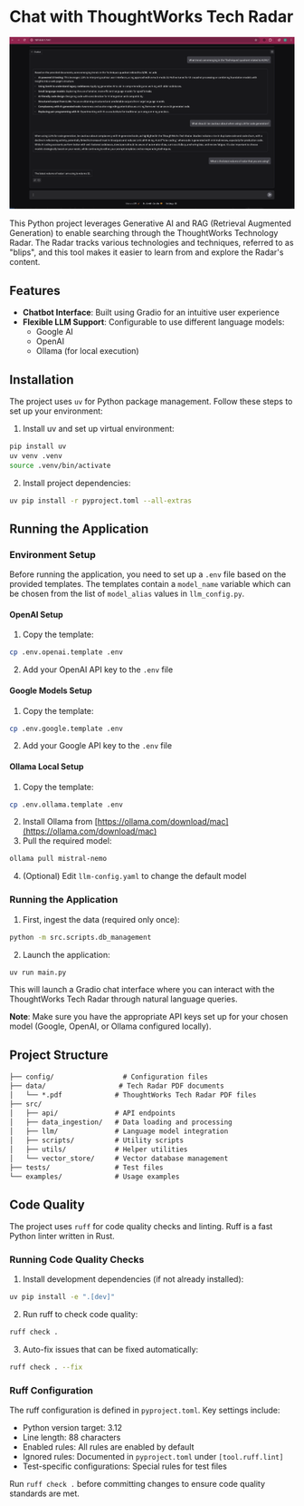 # Chat with ThoughtWorks Tech Radar

![Tech Radar Sample](tech_radar_sample.png)

This Python project leverages Generative AI and RAG (Retrieval Augmented Generation) to enable searching through the ThoughtWorks Technology Radar. The Radar tracks various technologies and techniques, referred to as "blips", and this tool makes it easier to learn from and explore the Radar's content.

## Features

- **Chatbot Interface**: Built using Gradio for an intuitive user experience
- **Flexible LLM Support**: Configurable to use different language models:
  - Google AI
  - OpenAI
  - Ollama (for local execution)

## Installation

The project uses `uv` for Python package management. Follow these steps to set up your environment:

1. Install uv and set up virtual environment:
```bash
pip install uv
uv venv .venv
source .venv/bin/activate
```

2. Install project dependencies:
```bash
uv pip install -r pyproject.toml --all-extras
```

## Running the Application

### Environment Setup

Before running the application, you need to set up a `.env` file based on the provided templates. The templates contain a `model_name` variable which can be chosen from the list of `model_alias` values in `llm_config.py`.

#### OpenAI Setup
1. Copy the template:
```bash
cp .env.openai.template .env
```
2. Add your OpenAI API key to the `.env` file

#### Google Models Setup
1. Copy the template:
```bash
cp .env.google.template .env
```
2. Add your Google API key to the `.env` file

#### Ollama Local Setup
1. Copy the template:
```bash
cp .env.ollama.template .env
```
2. Install Ollama from [https://ollama.com/download/mac](https://ollama.com/download/mac)
3. Pull the required model:
```bash
ollama pull mistral-nemo
```
4. (Optional) Edit `llm-config.yaml` to change the default model

### Running the Application

1. First, ingest the data (required only once):
```bash
python -m src.scripts.db_management
```

2. Launch the application:
```bash
uv run main.py
```

This will launch a Gradio chat interface where you can interact with the ThoughtWorks Tech Radar through natural language queries.

**Note**: Make sure you have the appropriate API keys set up for your chosen model (Google, OpenAI, or Ollama configured locally).

## Project Structure

```
├── config/                 # Configuration files
├── data/                  # Tech Radar PDF documents
│   └── *.pdf             # ThoughtWorks Tech Radar PDF files
├── src/
│   ├── api/              # API endpoints
│   ├── data_ingestion/   # Data loading and processing
│   ├── llm/              # Language model integration
│   ├── scripts/          # Utility scripts
│   ├── utils/            # Helper utilities
│   └── vector_store/     # Vector database management
├── tests/                # Test files
└── examples/             # Usage examples
```

## Code Quality

The project uses `ruff` for code quality checks and linting. Ruff is a fast Python linter written in Rust.

### Running Code Quality Checks

1. Install development dependencies (if not already installed):
```bash
uv pip install -e ".[dev]"
```

2. Run ruff to check code quality:
```bash
ruff check .
```

3. Auto-fix issues that can be fixed automatically:
```bash
ruff check . --fix
```

### Ruff Configuration

The ruff configuration is defined in `pyproject.toml`. Key settings include:
- Python version target: 3.12
- Line length: 88 characters
- Enabled rules: All rules are enabled by default
- Ignored rules: Documented in `pyproject.toml` under `[tool.ruff.lint]`
- Test-specific configurations: Special rules for test files

Run `ruff check .` before committing changes to ensure code quality standards are met.
